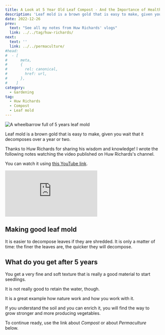```yaml
---
title: A Look at 5 Year Old Leaf Compost - And the Importance of Healthy Soil, by Huw Richards
description: 'Leaf mold is a brown gold that is easy to make, given you wait that it decomposes over a year or two.'
date: 2022-12-26
prev:
  text: "See all my notes from Huw Richards' vlogs"
  link: ../../tag/huw-richards/
next:
  text: ''
  link: ../../permaculture/
#head:
#  - [
#      meta,
#      {
#        rel: canonical,
#        href: url,
#      },
#    ]
category:
  - Gardening
tag:
  - Huw Richards
  - Compost
  - Leaf mold
---
```


![A wheelbarrow full of 5 years leaf mold](/images/2022-12-26-a-wheelbarrow-full-of-5-years-leaf-mold.jpg "Credits: image taken from Huw Richards's vlog")

Leaf mold is a brown gold that is easy to make, given you wait that it decomposes over a year or two.

Thanks to Huw Richards for sharing his wisdom and knowledge!
I wrote the following notes watching the video published on Huw Richards's channel.

<!-- more -->

You can watch it using [this YouTube link](https://www.youtube.com/watch?v=8Z1RVwa8_a4).

<!-- markdownlint-disable MD033 -->
<p class="newsletter-wrapper"><iframe class="newsletter-embed" src="https://thetooltip.substack.com/embed" frameborder="0" scrolling="no"></iframe></p>

## Making good leaf mold

It is easier to decompose leaves if they are shredded. It is only a matter of time: the finer the leaves are, the quicker they will decompose.

## What do you get after 5 years

You get a very fine and soft texture that is really a good material to start seedlings.

It is not really good to retain the water, though.

It is a great example how nature work and how you work with it.

If you understand the soil and you can enrich it, you will find the way to grow stronger and more producing vegetables.

To continue ready, use the link about _Compost_ or about _Permaculture_ below.
